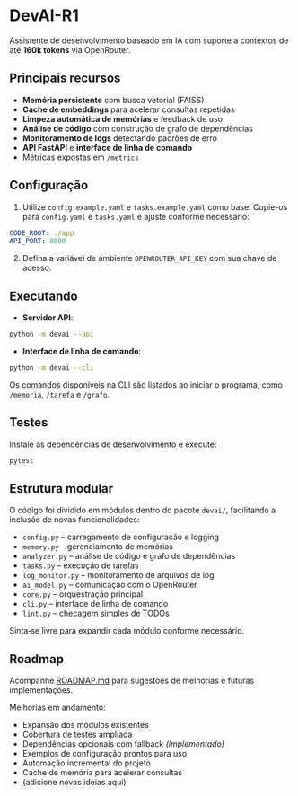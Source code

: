 # DevAI-R1

Assistente de desenvolvimento baseado em IA com suporte a contextos de até **160k tokens** via OpenRouter.

## Principais recursos

- **Memória persistente** com busca vetorial (FAISS)
- **Cache de embeddings** para acelerar consultas repetidas
- **Limpeza automática de memórias** e feedback de uso
- **Análise de código** com construção de grafo de dependências
- **Monitoramento de logs** detectando padrões de erro
- **API FastAPI** e **interface de linha de comando**
- Métricas expostas em `/metrics`

## Configuração

1. Utilize `config.example.yaml` e `tasks.example.yaml` como base. Copie-os para `config.yaml` e `tasks.yaml` e ajuste conforme necessário:

```yaml
CODE_ROOT: ./app
API_PORT: 8000
```

2. Defina a variável de ambiente `OPENROUTER_API_KEY` com sua chave de acesso.

## Executando

- **Servidor API**:

```bash
python -m devai --api
```

- **Interface de linha de comando**:

```bash
python -m devai --cli
```

Os comandos disponíveis na CLI são listados ao iniciar o programa, como `/memoria`, `/tarefa` e `/grafo`.

## Testes

Instale as dependências de desenvolvimento e execute:

```bash
pytest
```

## Estrutura modular

O código foi dividido em módulos dentro do pacote `devai/`, facilitando a inclusão de novas funcionalidades:

- `config.py` – carregamento de configuração e logging
- `memory.py` – gerenciamento de memórias
- `analyzer.py` – análise de código e grafo de dependências
- `tasks.py` – execução de tarefas
- `log_monitor.py` – monitoramento de arquivos de log
- `ai_model.py` – comunicação com o OpenRouter
- `core.py` – orquestração principal
- `cli.py` – interface de linha de comando
- `lint.py` – checagem simples de TODOs

Sinta‑se livre para expandir cada módulo conforme necessário.
## Roadmap

Acompanhe [ROADMAP.md](ROADMAP.md) para sugestões de melhorias e futuras implementações.

Melhorias em andamento:

- Expansão dos módulos existentes
- Cobertura de testes ampliada
- Dependências opcionais com fallback *(implementado)*
- Exemplos de configuração prontos para uso
- Automação incremental do projeto
- Cache de memória para acelerar consultas
- (adicione novas ideias aqui)
